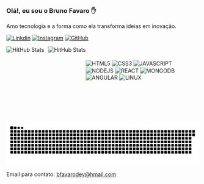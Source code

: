 ### Olá!, eu sou o Bruno Favaro ✋</br>
Amo tecnologia e a forma como ela transforma ideias em inovação.</br>

[![Linkdin](https://img.shields.io/badge/LinkedIn-0077B5?style=for-the-badge&logo=linkedin&logoColor=white)](https://www.linkedin.com/in/bfavarodev) [![Instagram](https://img.shields.io/badge/Instagram-FF0069.svg?style=for-the-badge&logo=Instagram&logoColor=white)](https://www.instagram.com/favarofotografia) [![GitHub](https://img.shields.io/badge/GitHub-181717.svg?style=for-the-badge&logo=GitHub&logoColor=white)](https://github.com/BFavaroooo)

<div>
<img 
   align="left" 
   alt="HitHub Stats" 
   height="200" 
   style="padding-right: 10px;" 
   src="https://github-readme-stats.vercel.app/api?username=BFavaroooo&show_icons=true&theme=radical"/>
<img 
   align="left" 
   alt="HitHub Stats" 
   height="200" 
   src="https://github-readme-stats.vercel.app/api/top-langs/?username=BFavaroooo&theme=radical"/>
</div>

</br>

<div style= "display: inline_block" align="left"><br/>
   <img align="center" alt="HTML5" src="https://img.shields.io/badge/HTML5-E34F26.svg?style=for-the-badge&logo=HTML5&logoColor=white">
   <img align="center" alt="CSS3" src="https://img.shields.io/badge/CSS3-1572B6.svg?style=for-the-badge&logo=CSS3&logoColor=white">
   <img align="center" alt="JAVASCRIPT" src="https://img.shields.io/badge/JavaScript-F7DF1E?style=for-the-badge&logo=javascript&logoColor=black">
   <img align="center" alt="NODEJS" src="https://img.shields.io/badge/Node.js-43853D?style=for-the-badge&logo=node.js&logoColor=white">
   <img align="center" alt="REACT" src="https://img.shields.io/badge/React-61DAFB.svg?style=for-the-badge&logo=React&logoColor=black">
   <img align="center" alt="MONGODB" src="https://img.shields.io/badge/MongoDB-4EA94B?style=for-the-badge&logo=mongodb&logoColor=white">
   <img align="center" alt="ANGULAR" src="https://img.shields.io/badge/Angular-0F0F11.svg?style=for-the-badge&logo=Angular&logoColor=white">
   <img align="center" alt="LINUX" src="https://img.shields.io/badge/Linux-FCC624.svg?style=for-the-badge&logo=Linux&logoColor=black">
</div>
<br/>

<picture>
  <source media="(prefers-color-scheme: dark)" srcset="https://raw.githubusercontent.com/BFavaroooo/BFavaroooo/output/github-contribution-grid-snake-dark.svg">
  <source media="(prefers-color-scheme: light)" srcset="https://raw.githubusercontent.com/BFavaroooo/BFavaroooo/output/github-contribution-grid-snake.svg">
  <img alt="github contribution grid snake animation" src="https://raw.githubusercontent.com/BFavaroooo/BFavaroooo/output/github-contribution-grid-snake.svg">
</picture></br>

Email para contato: bfavarodev@hmail.com
